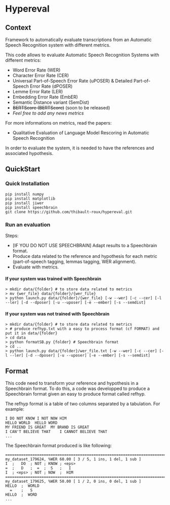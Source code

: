 # Hypereval

## Context
Framework to automatically evaluate transcriptions from an Automatic Speech Recognition system with different metrics.

This code allows to evaluate Automatic Speech Recognition Systems with different metrics:
- Word Error Rate (WER)
- Character Error Rate (CER)
- Universal Part-of-Speech Error Rate (uPOSER) & Detailed Part-of-Speech Error Rate (dPOSER)
- Lemme Error Rate (LER)
- Embedding Error Rate (EmbER)
- Semantic Distance variant (SemDist)
- ~~BERTScore (BERTScore)~~ (soon to be released)
- *Feel free to add any news metrics*
    
For more informations on metrics, read the papers:
 - Qualitative Evaluation of Language Model Rescoring in Automatic Speech Recognition

In order to evaluate the system, it is needed to have the references and associated hypothesis.

## QuickStart

### Quick Installation
```
pip install numpy
pip install matplotlib
pip install jiwer
pip install speechbrain
git clone https://github.com/thibault-roux/hypereval.git
```

### Run an evaluation

Steps:
* [IF YOU DO NOT USE SPEECHBRAIN] Adapt results to a Speechbrain format.
* Produce data related to the reference and hypothesis for each metric (part-of-speech tagging, lemmas tagging, WER alignment).
* Evaluate with metrics.

#### If your system was trained with Speechbrain
```
> mkdir data/{folder} # to store data related to metrics
> mv {wer_file} data/{folder}/{wer_file}
> python launch.py data/{folder}/{wer_file} [-w --wer] [-c --cer] [-l --ler] [-d --dposer] [-u --uposer] [-e --ember] [-s --semdist]
```

#### If your system was not trained with Speechbrain
```
> mkdir data/{folder} # to store data related to metrics
> # produce refhyp.txt with a easy to process format (cf FORMAT) and put it in data/{folder}
> cd data
> python formatSB.py {folder} # Speechbrain format
> cd ..
> python launch.py data/{folder}/wer_file.txt [-w --wer] [-c --cer] [-l --ler] [-d --dposer] [-u --uposer] [-e --ember] [-s --semdist]
```

## Format

This code need to transform your reference and hypothesis in a Speechbrain format.
To do this, a code was developped to produce a Speechbrain format given an easy to produce format called refhyp.

The refhyp format is a table of two columns separated by a tabulation.
For example:
```
I DO NOT KNOW I NOT NOW HIM
HELLO WORLD  HELLO WORD
MY FRIEND IS GREAT  MY BRAND IS GREAT
I CAN'T BELIEVE THAT    I CANNOT BELIEVE THAT
...
```

The Speechbrain format produced is like following:
```
================================================================================
my_dataset_179624, %WER 60.00 [ 3 / 5, 1 ins, 1 del, 1 sub ]
I  ;   DO  ; NOT ; KNOW ; <eps>
=  ;   D   ;  =  ;  S   ;   I
I  ; <eps> ; NOT ; NOW  ;  HIM
================================================================================
my_dataset_179625, %WER 50.00 [ 1 / 2, 0 ins, 0 del, 1 sub ]
HELLO  ;  WORLD
  =    ;   S
HELLO  ;  WORD
...
```
